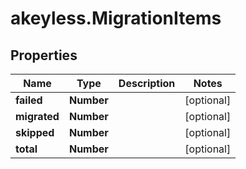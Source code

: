 # akeyless.MigrationItems

## Properties

Name | Type | Description | Notes
------------ | ------------- | ------------- | -------------
**failed** | **Number** |  | [optional] 
**migrated** | **Number** |  | [optional] 
**skipped** | **Number** |  | [optional] 
**total** | **Number** |  | [optional] 


